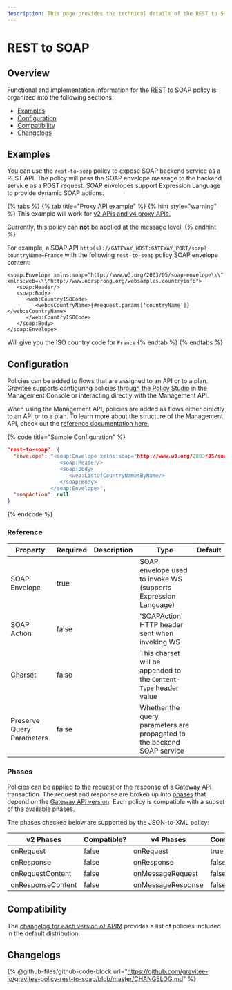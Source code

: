 ```yaml
---
description: This page provides the technical details of the REST to SOAP policy
---
```


# REST to SOAP

## Overview

Functional and implementation information for the REST to SOAP policy is organized into the following sections:

* [Examples](template-policy-rework-structure-33.md#examples)
* [Configuration](template-policy-rework-structure-33.md#configuration)
* [Compatibility](template-policy-rework-structure-33.md#compatibility-matrix)
* [Changelogs](template-policy-rework-structure-33.md#changelogs)

## Examples

You can use the `rest-to-soap` policy to expose SOAP backend service as a REST API. The policy will pass the SOAP envelope message to the backend service as a POST request. SOAP envelopes support Expression Language to provide dynamic SOAP actions.

{% tabs %}
{% tab title="Proxy API example" %}
{% hint style="warning" %}
This example will work for [v2 APIs and v4 proxy APIs.](../../overview/gravitee-api-definitions-and-execution-engines.md)

Currently, this policy can **not** be applied at the message level.
{% endhint %}

For example, a SOAP API `http(s)://GATEWAY_HOST:GATEWAY_PORT/soap?countryName=France` with the following `rest-to-soap` policy SOAP envelope content:

```
<soap:Envelope xmlns:soap="http://www.w3.org/2003/05/soap-envelope\\\" xmlns:web=\\\"http://www.oorsprong.org/websamples.countryinfo">
   <soap:Header/>
   <soap:Body>
      <web:CountryISOCode>
         <web:sCountryName>{#request.params['countryName']}</web:sCountryName>
      </web:CountryISOCode>
   </soap:Body>
</soap:Envelope>
```

Will give you the ISO country code for `France`
{% endtab %}
{% endtabs %}

## Configuration

Policies can be added to flows that are assigned to an API or to a plan. Gravitee supports configuring policies [through the Policy Studio](../../guides/policy-design/) in the Management Console or interacting directly with the Management API.

When using the Management API, policies are added as flows either directly to an API or to a plan. To learn more about the structure of the Management API, check out the [reference documentation here.](../management-api-reference/)

{% code title="Sample Configuration" %}
```json
"rest-to-soap": {
  "envelope": "<soap:Envelope xmlns:soap="http://www.w3.org/2003/05/soap-envelope" xmlns:web="http://www.oorsprong.org/websamples.countryinfo">
                 <soap:Header/>
                 <soap:Body>
                    <web:ListOfCountryNamesByName/>
                 </soap:Body>
              </soap:Envelope>",
  "soapAction": null
}
```
{% endcode %}

### Reference

<table><thead><tr><th>Property</th><th data-type="checkbox">Required</th><th>Description</th><th>Type</th><th>Default</th></tr></thead><tbody><tr><td>SOAP Envelope</td><td>true</td><td></td><td>SOAP envelope used to invoke WS (supports Expression Language)</td><td></td></tr><tr><td>SOAP Action</td><td>false</td><td></td><td>'SOAPAction' HTTP header sent when invoking WS</td><td></td></tr><tr><td>Charset</td><td>false</td><td></td><td>This charset will be appended to the <code>Content-Type</code> header value</td><td></td></tr><tr><td>Preserve Query Parameters</td><td>false</td><td></td><td>Whether the query parameters are propagated to the backend SOAP service</td><td></td></tr></tbody></table>

### Phases

Policies can be applied to the request or the response of a Gateway API transaction. The request and response are broken up into [phases](broken-reference) that depend on the [Gateway API version](../../overview/gravitee-api-definitions-and-execution-engines.md). Each policy is compatible with a subset of the available phases.

The phases checked below are supported by the JSON-to-XML policy:

<table data-full-width="false"><thead><tr><th width="209">v2 Phases</th><th width="139" data-type="checkbox">Compatible?</th><th width="188.41136671177264">v4 Phases</th><th data-type="checkbox">Compatible?</th></tr></thead><tbody><tr><td>onRequest</td><td>false</td><td>onRequest</td><td>true</td></tr><tr><td>onResponse</td><td>false</td><td>onResponse</td><td>false</td></tr><tr><td>onRequestContent</td><td>false</td><td>onMessageRequest</td><td>false</td></tr><tr><td>onResponseContent</td><td>false</td><td>onMessageResponse</td><td>false</td></tr></tbody></table>

## Compatibility

The [changelog for each version of APIM](../../releases-and-changelog/changelog/) provides a list of policies included in the default distribution.&#x20;

## Changelogs

{% @github-files/github-code-block url="https://github.com/gravitee-io/gravitee-policy-rest-to-soap/blob/master/CHANGELOG.md" %}
